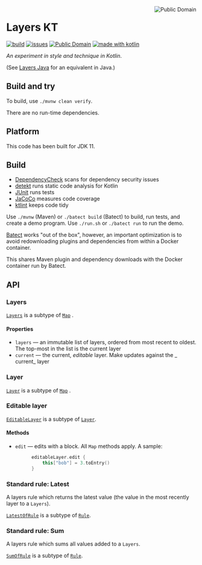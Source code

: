 <a href="LICENSE.md">
<img src="https://unlicense.org/pd-icon.png" alt="Public Domain" align="right"/>
</a>

# Layers KT

[![build](https://github.com/binkley/layers-kt/workflows/build/badge.svg)](https://github.com/binkley/layers-kt/actions)
[![issues](https://img.shields.io/github/issues/binkley/layers-kt.svg)](https://github.com/binkley/layers-kt/issues/)
[![Public Domain](https://img.shields.io/badge/license-Public%20Domain-blue.svg)](http://unlicense.org/)
[![made with kotlin](https://img.shields.io/badge/made%20with-Kotlin-1f425f.svg)](https://kotlinlang.org/)

_An experiment in style and technique in Kotlin_.

(See [Layers Java](https://github.com/binkley/layers-java) for an equivalent
in Java.)

## Build and try

To build, use `./mvnw clean verify`.

There are no run-time dependencies.

## Platform

This code has been built for JDK 11.

## Build

* [DependencyCheck](https://github.com/jeremylong/DependencyCheck) scans for
  dependency security issues
* [detekt](https://github.com/arturbosch/detekt) runs static code analysis for
  Kotlin
* [JUnit](https://github.com/junit-team/junit5) runs tests
* [JaCoCo](https://github.com/jacoco/jacoco) measures code coverage
* [ktlint](https://github.com/pinterest/ktlint) keeps code tidy

Use `./mvnw` (Maven) or `./batect build` (Batect) to build, run tests, and
create a demo program. Use `./run.sh` or `./batect run` to run the demo.

[Batect](https://batect.dev/) works "out of the box", however, an important
optimization is to avoid redownloading plugins and dependencies from within a
Docker container.

This shares Maven plugin and dependency downloads with the Docker container
run by Batect.

## API

### Layers

[`Layers`](./layers-kt-lib/src/main/kotlin/hm/binkley/layers/Layers.kt) is a
subtype of
[`Map`](https://kotlinlang.org/api/latest/jvm/stdlib/kotlin.collections/-map/)
.

#### Properties

- `layers` &mdash; an immutable list of layers, ordered from most recent to
  oldest. The top-most in the list is the current layer
- `current` &mdash; the current, _editable_ layer. Make updates against the _
  current_ layer

### Layer

[`Layer`](./layers-kt-lib/src/main/kotlin/hm/binkley/layers/Layer.kt) is a
subtype of
[`Map`](https://kotlinlang.org/api/latest/jvm/stdlib/kotlin.collections/-map/)
.

### Editable layer

[`EditableLayer`](./layers-kt-lib/src/main/kotlin/hm/binkley/layers/EditableLayer.kt)
is a subtype of
[`Layer`](./layers-kt-lib/src/main/kotlin/hm/binkley/layers/Layer.kt).

#### Methods

- `edit` &mdash; edits with a block. All `Map` methods apply. A sample:
  ```kotlin
        editableLayer.edit {
            this["bob"] = 3.toEntry()
        }

  ```

### Standard rule: Latest

A layers rule which returns the latest value (the value in the most recently
layer to a `Layers`).

[`LatestOfRule`](./layers-kt-lib/src/main/kotlin/hm/binkley/layers/rules/LatestOfRule.kt)
is a subtype of
[`Rule`](./layers-kt-lib/src/main/kotlin/hm/binkley/layers/Entry.kt).

### Standard rule: Sum

A layers rule which sums all values added to a `Layers`.

[`SumOfRule`](./layers-kt-lib/src/main/kotlin/hm/binkley/layers/rules/SumOfRule.kt)
is a subtype of
[`Rule`](./layers-kt-lib/src/main/kotlin/hm/binkley/layers/Entry.kt).
